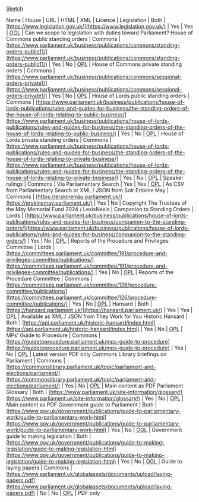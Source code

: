 [Sketch](sketch.svg)


Name | House | URL | HTML | XML | Licence | 
Legislation | Both | [https://www.legislation.gov.uk/](https://www.legislation.gov.uk/) | Yes | Yes | <abbr title="Open Government Licence">OGL</abbr> | Can we scope to legislation with duties toward Parliament?
House of Commons public standing orders | Commons | [https://www.parliament.uk/business/publications/commons/standing-orders-public11/](https://www.parliament.uk/business/publications/commons/standing-orders-public11/) | Yes | No | <abbr title="Open Parliament Licence">OPL</abbr> | 
House of Commons private standing orders | Commons | [https://www.parliament.uk/business/publications/commons/sessional-orders-private1/](https://www.parliament.uk/business/publications/commons/sessional-orders-private1/) | Yes | No | <abbr title="Open Parliament Licence">OPL</abbr> | 
House of Lords public standing orders | Commons | [https://www.parliament.uk/business/publications/house-of-lords-publications/rules-and-guides-for-business/the-standing-orders-of-the-house-of-lords-relating-to-public-business/](https://www.parliament.uk/business/publications/house-of-lords-publications/rules-and-guides-for-business/the-standing-orders-of-the-house-of-lords-relating-to-public-business/) | Yes | No | <abbr title="Open Parliament Licence">OPL</abbr> | 
House of Lords private standing orders | Commons | [https://www.parliament.uk/business/publications/house-of-lords-publications/rules-and-guides-for-business/the-standing-orders-of-the-house-of-lords-relating-to-private-business/](https://www.parliament.uk/business/publications/house-of-lords-publications/rules-and-guides-for-business/the-standing-orders-of-the-house-of-lords-relating-to-private-business/) | Yes | No | <abbr title="Open Parliament Licence">OPL</abbr> | 
Speaker rulings | Commons | Via Parliamentary Search | Yes | Yes | <abbr title="Open Parliament Licence">OPL</abbr> | As CSV from Parliamentary Search or XML / JSON from Solr
Erskine May | Commons | [https://erskinemay.parliament.uk/](https://erskinemay.parliament.uk/) | Yes | No | Copyright The Trustees of the May Memorial Fund 2024 / LexisNexis |
Companion to Standing Orders | Lords | [https://www.parliament.uk/business/publications/house-of-lords-publications/rules-and-guides-for-business/companion-to-the-standing-orders/](https://www.parliament.uk/business/publications/house-of-lords-publications/rules-and-guides-for-business/companion-to-the-standing-orders/) | Yes | No | <abbr title="Open Parliament Licence">OPL</abbr> | 
Reports of the Procedure and Privileges Committee | Lords | [https://committees.parliament.uk/committee/191/procedure-and-privileges-committee/publications/](https://committees.parliament.uk/committee/191/procedure-and-privileges-committee/publications/) | Yes | No | <abbr title="Open Parliament Licence">OPL</abbr> |
Reports of the Procedure Committee | Commons | [https://committees.parliament.uk/committee/126/procedure-committee/publications/](https://committees.parliament.uk/committee/126/procedure-committee/publications/) | Yes | No | <abbr title="Open Parliament Licence">OPL</abbr> |
Hansard | Both | [https://hansard.parliament.uk/](https://hansard.parliament.uk/) | Yes | Yes | <abbr title="Open Parliament Licence">OPL</abbr> | Available as XML / JSON from They Work for You
Historic Hansard | Both | [https://api.parliament.uk/historic-hansard/index.html](https://api.parliament.uk/historic-hansard/index.html) | Yes | No | <abbr title="Open Parliament Licence">OPL</abbr> | 
MPs' Guide to Procedure | Commons | [https://guidetoprocedure.parliament.uk/mps-guide-to-procedure](https://guidetoprocedure.parliament.uk/mps-guide-to-procedure) | Yes | No | <abbr title="Open Parliament Licence">OPL</abbr> | Latest version PDF only
Commons Library briefings on Parliament | Commons | [https://commonslibrary.parliament.uk/topic/parliament-and-elections/parliament/](https://commonslibrary.parliament.uk/topic/parliament-and-elections/parliament/) | Yes | No | <abbr title="Open Parliament Licence">OPL</abbr> | Main content as PDF
Parliament Glossary | Both | [https://www.parliament.uk/site-information/glossary/](https://www.parliament.uk/site-information/glossary/) | Yes | No | <abbr title="Open Parliament Licence">OPL</abbr> | Main content as PDF
Government guide to Parliament | Both | [https://www.gov.uk/government/publications/guide-to-parliamentary-work/guide-to-parliamentary-work-html](https://www.gov.uk/government/publications/guide-to-parliamentary-work/guide-to-parliamentary-work-html) | Yes | No | <abbr title="Open Government Licence">OGL</abbr> |
Government guide to making legislation | Both | [https://www.gov.uk/government/publications/guide-to-making-legislation/guide-to-making-legislation-html](https://www.gov.uk/government/publications/guide-to-making-legislation/guide-to-making-legislation-html) | Yes | No | <abbr title="Open Government Licence">OGL</abbr> |
Guide to laying papers | Commons | [https://www.parliament.uk/globalassets/documents/upload/laying-papers.pdf](https://www.parliament.uk/globalassets/documents/upload/laying-papers.pdf) | No | No | <abbr title="Open Parliament Licence">OPL</abbr> | PDF only
